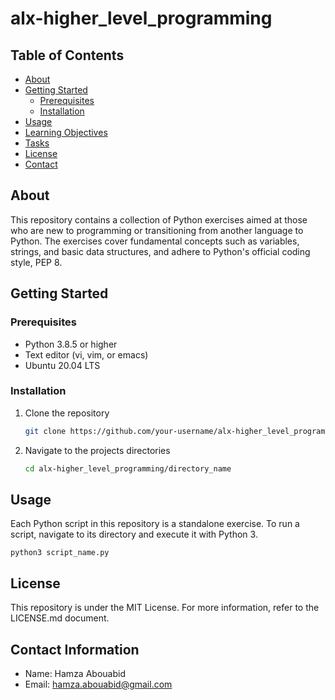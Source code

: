 # alx-higher_level_programming


## Table of Contents

- [About](#about)
- [Getting Started](#getting-started)
  - [Prerequisites](#prerequisites)
  - [Installation](#installation)
- [Usage](#usage)
- [Learning Objectives](#learning-objectives)
- [Tasks](#tasks)
- [License](#license)
- [Contact](#contact)

## About

This repository contains a collection of Python exercises aimed at those who are new to programming or transitioning from another language to Python. The exercises cover fundamental concepts such as variables, strings, and basic data structures, and adhere to Python's official coding style, PEP 8.

## Getting Started

### Prerequisites

- Python 3.8.5 or higher
- Text editor (vi, vim, or emacs)
- Ubuntu 20.04 LTS

### Installation

1. Clone the repository
   ```bash
   git clone https://github.com/your-username/alx-higher_level_programming.git

2. Navigate to the projects directories

	```bash 
	cd alx-higher_level_programming/directory_name

## Usage

Each Python script in this repository is a standalone exercise. To run a script, navigate to its directory and execute it with Python 3.

	python3 script_name.py

## License

This repository is under the MIT License. For more information, refer to the LICENSE.md document.

## Contact Information

- Name: Hamza Abouabid
- Email: hamza.abouabid@gmail.com
